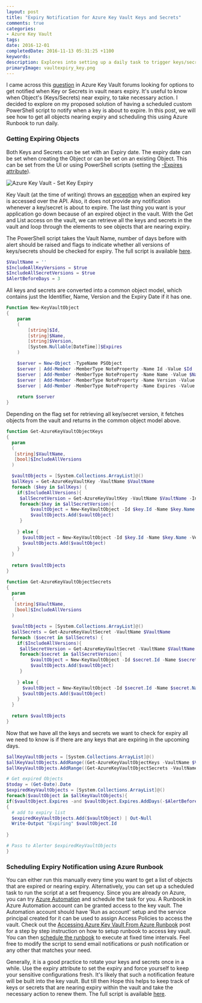 ```yaml
---
layout: post
title: "Expiry Notification for Azure Key Vault Keys and Secrets"
comments: true
categories:
- Azure Key Vault 
tags: 
date: 2016-12-01
completedDate: 2016-11-13 05:31:25 +1100
keywords: 
description: Explores into setting up a daily task to trigger keys/secrets in Key Vault that are nearing expiry.
primaryImage: vaultexpiry_key.png
---
```


I came across this [question](https://social.msdn.microsoft.com/Forums/azure/en-US/90d4b814-f025-42a0-acac-b8c8bf9d8cf8/alert-or-event-on-secret-expiry?forum=AzureKeyVault) in Azure Key Vault forums looking for options to get notified when Key or Secrets in vault nears expiry. It's useful to know when Object's (Keys/Secrets) near expiry, to take necessary action. I decided to explore on my proposed solution of having a scheduled custom PowerShell script to notify when a key is about to expire. In this post, we will see how to get all objects nearing expiry and scheduling this using Azure Runbook to run daily.

### Getting Expiring Objects

Both Keys and Secrets can be set with an Expiry date. The expiry date can be set when creating the Object or can be set on an existing Object. This can be set from the UI or using PowerShell scripts (setting the [-Expires attribute](https://msdn.microsoft.com/en-us/library/dn868045.aspx)).

<img class="center" alt="Azure Key Vault - Set Key Expiry" src="{{ site.images_root}}/vaultexpiry_key.png"/>

Key Vault (at the time of writing) throws an [exception](https://social.msdn.microsoft.com/Forums/azure/en-US/c0d8953a-c117-4ca4-ad3d-e5d2b1868f9e/get-operation-not-permitted-for-some-of-the-secret-in-my-vault?forum=AzureKeyVault) when an expired key is accessed over the API. Also, it does not provide any notification whenever a key/secret is about to expire. The last thing you want is your application go down because of an expired object in the vault. With the Get and List access on the vault, we can retrieve all the keys and secrets in the vault and loop through the elements to see objects that are nearing expiry.

The PowerShell script takes the Vault Name, number of days before with alert should be raised and flags to indicate whether all versions of keys/secrets should be checked for expiry. The full script is available [here](https://github.com/rahulpnath/Blog/blob/master/KeyVaultExpiryAlerter/Expiry%20Alert.ps1).

``` powershell
$VaultName = ''
$IncludeAllKeyVersions = $true
$IncludeAllSecretVersions = $true
$AlertBeforeDays = 3
```

All keys and secrets are converted into a common object model, which contains just the Identifier, Name, Version and the Expiry Date if it has one.

``` powershell
Function New-KeyVaultObject
{
    param
    (
        [string]$Id,
        [string]$Name,
        [string]$Version,
        [System.Nullable[DateTime]]$Expires
    )

    $server = New-Object -TypeName PSObject
    $server | Add-Member -MemberType NoteProperty -Name Id -Value $Id
    $server | Add-Member -MemberType NoteProperty -Name Name -Value $Name
    $server | Add-Member -MemberType NoteProperty -Name Version -Value $Version
    $server | Add-Member -MemberType NoteProperty -Name Expires -Value $Expires
    
    return $server
}
```

Depending on the flag set for retrieving all key/secret version, it fetches objects from the vault and returns in the common object model above.

``` powershell
function Get-AzureKeyVaultObjectKeys
{
  param
  (
   [string]$VaultName,
   [bool]$IncludeAllVersions
  )

  $vaultObjects = [System.Collections.ArrayList]@()
  $allKeys = Get-AzureKeyVaultKey -VaultName $VaultName
  foreach ($key in $allKeys) {
    if($IncludeAllVersions){
     $allSecretVersion = Get-AzureKeyVaultKey -VaultName $VaultName -IncludeVersions -Name $key.Name
     foreach($key in $allSecretVersion){
         $vaultObject = New-KeyVaultObject -Id $key.Id -Name $key.Name -Version $key.Version -Expires $key.Expires
         $vaultObjects.Add($vaultObject)
     }
     
    } else {
      $vaultObject = New-KeyVaultObject -Id $key.Id -Name $key.Name -Version $key.Version -Expires $key.Expires
      $vaultObjects.Add($vaultObject)
    }
  }
  
  return $vaultObjects
}

function Get-AzureKeyVaultObjectSecrets
{
  param
  (
   [string]$VaultName,
   [bool]$IncludeAllVersions
  )

  $vaultObjects = [System.Collections.ArrayList]@()
  $allSecrets = Get-AzureKeyVaultSecret -VaultName $VaultName
  foreach ($secret in $allSecrets) {
    if($IncludeAllVersions){
     $allSecretVersion = Get-AzureKeyVaultSecret -VaultName $VaultName -IncludeVersions -Name $secret.Name
     foreach($secret in $allSecretVersion){
         $vaultObject = New-KeyVaultObject -Id $secret.Id -Name $secret.Name -Version $secret.Version -Expires $secret.Expires
         $vaultObjects.Add($vaultObject)
     }
     
    } else {
      $vaultObject = New-KeyVaultObject -Id $secret.Id -Name $secret.Name -Version $secret.Version -Expires $secret.Expires
      $vaultObjects.Add($vaultObject)
    }
  }
  
  return $vaultObjects
}
```

Now that we have all the keys and secrets we want to check for expiry all we need to know is if there are any keys that are expiring in the upcoming days.

``` powershell
$allKeyVaultObjects = [System.Collections.ArrayList]@()
$allKeyVaultObjects.AddRange((Get-AzureKeyVaultObjectKeys -VaultName $VaultName -IncludeAllVersions $IncludeAllKeyVersions))
$allKeyVaultObjects.AddRange((Get-AzureKeyVaultObjectSecrets -VaultName $VaultName -IncludeAllVersions $IncludeAllSecretVersions))

# Get expired Objects
$today = (Get-Date).Date
$expiredKeyVaultObjects = [System.Collections.ArrayList]@()
foreach($vaultObject in $allKeyVaultObjects){
if($vaultObject.Expires -and $vaultObject.Expires.AddDays(-$AlertBeforeDays).Date -lt $today)
{
  # add to expiry list
  $expiredKeyVaultObjects.Add($vaultObject) | Out-Null
  Write-Output "Expiring" $vaultObject.Id
  
}

# Pass to Alerter $expiredKeyVaultObjects
}
```

### Scheduling Expiry Notification using Azure Runbook

You can either run this manually every time you want to get a list of objects that are expired or nearing expiry. Alternatively, you can set up a scheduled task to run the script at a set frequency. Since you are already on Azure, you can try [Azure Automation](https://azure.microsoft.com/en-us/services/automation/) and schedule the task for you. A Runbook in Azure Automation account can be granted access to the key vault. The Automation account should have 'Run as account' setup and the service principal created for it can be used to assign Access Policies to access the vault. Check out the [Accessing Azure Key Vault From Azure Runbook](/blog/accessing-azure-key-vault-from-azure-runbook) post for a step by step instruction on how to setup runbook to access key vault. You can then [schedule the runbook](https://azure.microsoft.com/en-us/documentation/articles/automation-scheduling-a-runbook/) to execute at fixed time intervals. Feel free to modify the script to send email notifications or push notification or any other that matches your need.

Generally, it is a good practice to rotate your keys and secrets once in a while. Use the expiry attribute to set the expiry and force yourself to keep your sensitive configurations fresh. It's likely that such a notification feature will be built into the key vault. But till then Hope this helps to keep track of keys or secrets that are nearing expiry within the vault and take the necessary action to renew them. The full script is available [here](https://github.com/rahulpnath/Blog/blob/master/KeyVaultExpiryAlerter/Expiry%20Alert.ps1).